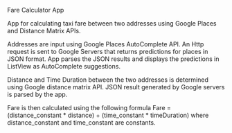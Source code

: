 Fare Calculator App

App for calculating taxi fare between two addresses using Google Places and Distance Matrix APIs. 

Addresses are input using Google Places AutoComplete API. An Http request is sent to Google Servers that returns predictions for places in JSON format. App parses the JSON results and displays the predictions in ListView as AutoComplete suggestions. 

Distance and Time Duration between the two addresses is determined using Google distance matrix API. JSON result generated by Google servers is parsed by the app.

Fare is then calculated using the following formula
                  Fare = (distance_constant * distance) + (time_constant * timeDuration)
          where distance_constant and time_constant are constants.

